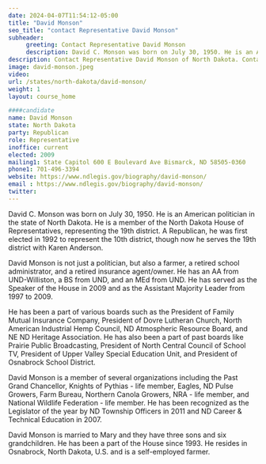 ```yaml
---
date: 2024-04-07T11:54:12-05:00
title: "David Monson"
seo_title: "contact Representative David Monson"
subheader:
     greeting: Contact Representative David Monson
     description: David C. Monson was born on July 30, 1950. He is an American politician in the state of North Dakota. He is a member of the North Dakota House of Representatives, representing the 19th district.
description: Contact Representative David Monson of North Dakota. Contact information for David Monson includes email address, phone number, and mailing address.
image: david-monson.jpeg
video:
url: /states/north-dakota/david-monson/
weight: 1
layout: course_home

####candidate
name: David Monson
state: North Dakota
party: Republican
role: Representative
inoffice: current
elected: 2009
mailing1: State Capitol 600 E Boulevard Ave Bismarck, ND 58505-0360
phone1: 701-496-3394
website: https://www.ndlegis.gov/biography/david-monson/
email : https://www.ndlegis.gov/biography/david-monson/
twitter: 
---
```

David C. Monson was born on July 30, 1950. He is an American politician in the state of North Dakota. He is a member of the North Dakota House of Representatives, representing the 19th district. A Republican, he was first elected in 1992 to represent the 10th district, though now he serves the 19th district with Karen Anderson.

David Monson is not just a politician, but also a farmer, a retired school administrator, and a retired insurance agent/owner. He has an AA from UND-Williston, a BS from UND, and an MEd from UND. He has served as the Speaker of the House in 2009 and as the Assistant Majority Leader from 1997 to 2009.

He has been a part of various boards such as the President of Family Mutual Insurance Company, President of Dovre Lutheran Church, North American Industrial Hemp Council, ND Atmospheric Resource Board, and NE ND Heritage Association. He has also been a part of past boards like Prairie Public Broadcasting, President of North Central Council of School TV, President of Upper Valley Special Education Unit, and President of Osnabrock School District.

David Monson is a member of several organizations including the Past Grand Chancellor, Knights of Pythias - life member, Eagles, ND Pulse Growers, Farm Bureau, Northern Canola Growers, NRA - life member, and National Wildlife Federation - life member. He has been recognized as the Legislator of the year by ND Township Officers in 2011 and ND Career & Technical Education in 2007.

David Monson is married to Mary and they have three sons and six grandchildren. He has been a part of the House since 1993. He resides in Osnabrock, North Dakota, U.S. and is a self-employed farmer.

